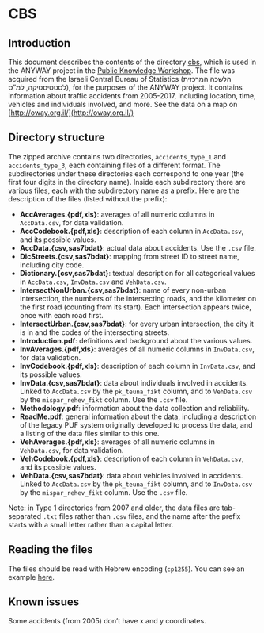 # CBS

## Introduction

This document describes the contents of the directory [cbs](https://drive.google.com/file/d/1lRl5ZMfXuGTEjvpdXL8lI8UKcrVDK9ne/view?usp=sharing), which is used in the ANYWAY project in the [Public Knowledge Workshop](http://www.hasadna.org.il). The file was acquired from the Israeli Central Bureau of Statistics \(הלשכה המרכזית לסטטיסטיקה, למ”ס\), for the purposes of the ANYWAY project. It contains information about traffic accidents from 2005-2017, including location, time, vehicles and individuals involved, and more. See the data on a map on [http://oway.org.il/](http://oway.org.il/)

## Directory structure

The zipped archive contains two directories, `accidents_type_1` and `accidents_type_3`, each containing files of a different format. The subdirectories under these directories each correspond to one year \(the first four digits in the directory name\). Inside each subdirectory there are various files, each with the subdirectory name as a prefix. Here are the description of the files \(listed without the prefix\):

* **AccAverages.{pdf,xls}**: averages of all numeric columns in `AccData.csv`, for data validation.
* **AccCodebook.{pdf,xls}**: description of each column in `AccData.csv`, and its possible values.
* **AccData.{csv,sas7bdat}**: actual data about accidents. Use the `.csv` file.
* **DicStreets.{csv,sas7bdat}**: mapping from street ID to street name, including city code.
* **Dictionary.{csv,sas7bdat}**: textual description for all categorical values in `AccData.csv`, `InvData.csv` and `VehData.csv`.
* **IntersectNonUrban.{csv,sas7bdat}**: name of every non-urban intersection, the numbers of the intersecting roads, and the kilometer on the first road \(counting from its start\). Each intersection appears twice, once with each road first.
* **IntersectUrban.{csv,sas7bdat}**: for every urban intersection, the city it is in and the codes of the intersecting streets.
* **Introduction.pdf**: definitions and background about the various values.
* **InvAverages.{pdf,xls}**: averages of all numeric columns in `InvData.csv`, for data validation.
* **InvCodebook.{pdf,xls}**: description of each column in `InvData.csv`, and its possible values.
* **InvData.{csv,sas7bdat}**: data about individuals involved in accidents. Linked to `AccData.csv` by the `pk_teuna_fikt` column, and to `VehData.csv` by the `mispar_rehev_fikt` column. Use the `.csv` file.
* **Methodology.pdf**: information about the data collection and reliability.
* **ReadMe.pdf**: general information about the data, including a description of the legacy PUF system originally developed to process the data, and a listing of the data files similar to this one.
* **VehAverages.{pdf,xls}**: averages of all numeric columns in `VehData.csv`, for data validation.
* **VehCodebook.{pdf,xls}**: description of each column in `VehData.csv`, and its possible values.
* **VehData.{csv,sas7bdat}**: data about vehicles involved in accidents. Linked to `AccData.csv` by the `pk_teuna_fikt` column, and to `InvData.csv` by the `mispar_rehev_fikt` column. Use the `.csv` file.

Note: in Type 1 directories from 2007 and older, the data files are tab-separated `.txt` files rather than `.csv` files, and the name after the prefix starts with a small letter rather than a capital letter.

## Reading the files

The files should be read with Hebrew encoding \(`cp1255`\). You can see an example [here](https://github.com/hasadna/anyway/tree/baf75d7c7a7b1385294bb52e5e30dae0d4559257/process.py).

## Known issues

Some accidents \(from 2005\) don’t have x and y coordinates.

